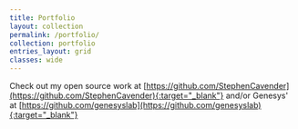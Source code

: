 ```yaml
---
title: Portfolio
layout: collection
permalink: /portfolio/
collection: portfolio
entries_layout: grid
classes: wide
---
```


Check out my open source work at [https://github.com/StephenCavender](https://github.com/StephenCavender){:target="_blank"} and/or Genesys' at [https://github.com/genesyslab](https://github.com/genesyslab){:target="_blank"}